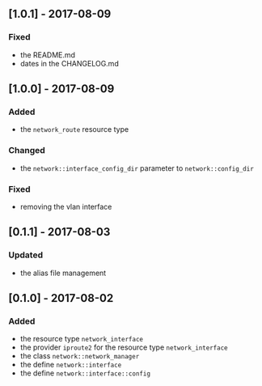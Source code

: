 ## [1.0.1] - 2017-08-09

### Fixed

- the README.md
- dates in the CHANGELOG.md

## [1.0.0] - 2017-08-09

### Added

- the `network_route` resource type

### Changed

- the `network::interface_config_dir` parameter to `network::config_dir`

### Fixed

- removing the vlan interface

## [0.1.1] - 2017-08-03

### Updated

- the alias file management

## [0.1.0] - 2017-08-02

### Added

- the resource type `network_interface`
- the provider `iproute2` for the resource type `network_interface`
- the class `network::network_manager`
- the define `network::interface`
- the define `network::interface::config`
